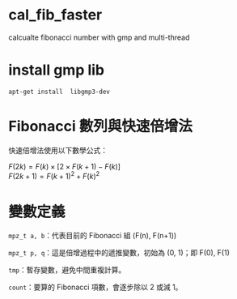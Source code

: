 # cal_fib_faster
calcualte fibonacci number with gmp and multi-thread

# install gmp lib
```clike
apt-get install  libgmp3-dev
```

# Fibonacci 數列與快速倍增法
快速倍增法使用以下數學公式：

$F(2k)   = F(k) × [2×F(k+1) − F(k)]$  
$F(2k+1) = F(k+1)^2 + F(k)^2$

# 變數定義
`mpz_t a, b`：代表目前的 Fibonacci 組 (F(n), F(n+1))

`mpz_t p, q`：這是倍增過程中的遞推變數，初始為 (0, 1)；即 F(0), F(1)

`tmp`：暫存變數，避免中間重複計算。

`count`：要算的 Fibonacci 項數，會逐步除以 2 或減 1。

